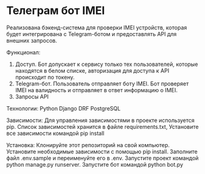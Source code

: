 # Телеграм бот IMEI

Реализована бэкенд-система для проверки IMEI устройств, которая будет интегрирована с Telegram-ботом и предоставлять API для внешних запросов.

Функционал:
1. Доступ. Бот допускает к сервису только тех пользователей, которые находятся в белом списке, авторизация для доступа к API происходит по токену.
2. Telegram-бот. Пользователь отправляет боту IMEI. Бот проверяет IMEI на валидность и отправляет в ответ информацию о IMEI.
3. Запросы API 

Технологии:
Python
Django
DRF
PostgreSQL

Зависимости:
Для управления зависимостями в проекте используется pip. Список зависимостей хранится в файле requirements.txt, Установите все зависимости командой pip install

Установка:
Клонируйте этот репозиторий на свой компьютер. Установите необходимые зависимости с помощью pip install. Заполните файл .env.sample и переименуйте его в .env. Запустите проект командой python manage.py runserver.
Запустите бот командой python bot.py